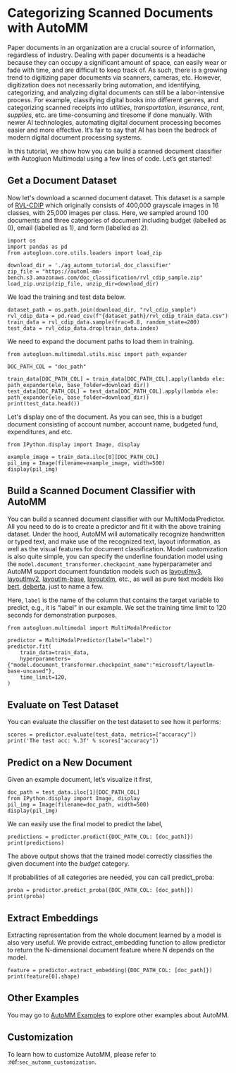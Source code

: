 # Categorizing Scanned Documents with AutoMM

Paper documents in an organization are a crucial source of information, regardless of industry. 
Dealing with paper documents is a headache because they can occupy a significant amount of space, can easily wear or fade with time, and are difficult to keep track of. 
As such, there is a growing trend to digitizing paper documents via scanners, cameras, etc. 
However, digitization does not necessarily bring automation, and identifying, categorizing, and analyzing digital documents can still be a labor-intensive process. 
For example, classifying digital books into different genres, and categorizing scanned receipts into *utilities*, *transportation*, *insurance*, *rent*, *supplies*, etc. are time-consuming and tiresome if done manually. 
With newer AI technologies, automating digital document processing becomes easier and more effective. 
It’s fair to say that AI has been the bedrock of modern digital document processing systems.

In this tutorial, we show how you can build a scanned document classifier with Autogluon Multimodal using a few lines of code. Let’s get started!

## Get a Document Dataset
Now let's download a scanned document dataset. 
This dataset is a sample of [RVL-CDIP](https://huggingface.co/datasets/rvl_cdip) which originally consists of 400,000 grayscale images in 16 classes, with 25,000 images per class. 
Here, we sampled around 100 documents and three categories of document including budget (labelled as 0), email (labelled as 1), and form (labelled as 2).

```{.python .input}
import os
import pandas as pd
from autogluon.core.utils.loaders import load_zip

download_dir = './ag_automm_tutorial_doc_classifier'
zip_file = "https://automl-mm-bench.s3.amazonaws.com/doc_classification/rvl_cdip_sample.zip"
load_zip.unzip(zip_file, unzip_dir=download_dir)
```

We load the training and test data below.

```{.python .input}
dataset_path = os.path.join(download_dir, "rvl_cdip_sample")
rvl_cdip_data = pd.read_csv(f"{dataset_path}/rvl_cdip_train_data.csv")
train_data = rvl_cdip_data.sample(frac=0.8, random_state=200)
test_data = rvl_cdip_data.drop(train_data.index)
```

We need to expand the document paths to load them in training.

```{.python .input}
from autogluon.multimodal.utils.misc import path_expander

DOC_PATH_COL = "doc_path"

train_data[DOC_PATH_COL] = train_data[DOC_PATH_COL].apply(lambda ele: path_expander(ele, base_folder=download_dir))
test_data[DOC_PATH_COL] = test_data[DOC_PATH_COL].apply(lambda ele: path_expander(ele, base_folder=download_dir))
print(test_data.head())
```

Let's display one of the document. 
As you can see, this is a budget document consisting of account number, account name, budgeted fund, expenditures, and etc.

```{.python .input}
from IPython.display import Image, display

example_image = train_data.iloc[0][DOC_PATH_COL]
pil_img = Image(filename=example_image, width=500)
display(pil_img)
```


## Build a Scanned Document Classifier with AutoMM

You can build a scanned document classifier with our MultiModalPredictor. 
All you need to do is to create a predictor and fit it with the above training dataset. 
Under the hood, AutoMM will automatically recognize handwritten or typed text, and make use of the recognized text, layout information, as well as the visual features for document classification. 
Model customization is also quite simple, you can specify the underline foundation model using the `model.document_transformer.checkpoint_name` hyperparameter and AutoMM support document foundation models such as [layoutlmv3](https://huggingface.co/microsoft/layoutlmv3-base), [layoutlmv2](https://huggingface.co/microsoft/layoutlmv2-base-uncased), [layoutlm-base](https://huggingface.co/microsoft/layoutlm-base-uncased), [layoutxlm](https://huggingface.co/docs/transformers/model_doc/layoutxlm), etc., 
as well as pure text models like [bert](https://huggingface.co/bert-base-uncased), [deberta](https://huggingface.co/microsoft/deberta-v3-base), just to name a few.

Here, `label` is the name of the column that contains the target variable to predict, e.g., it is “label” in our example. 
We set the training time limit to 120 seconds for demonstration purposes.

```{.python .input}
from autogluon.multimodal import MultiModalPredictor

predictor = MultiModalPredictor(label="label")
predictor.fit(
    train_data=train_data,
    hyperparameters={"model.document_transformer.checkpoint_name":"microsoft/layoutlm-base-uncased"},
    time_limit=120,
)
```

## Evaluate on Test Dataset

You can evaluate the classifier on the test dataset to see how it performs:

```{.python .input}
scores = predictor.evaluate(test_data, metrics=["accuracy"])
print('The test acc: %.3f' % scores["accuracy"])
```

## Predict on a New Document

Given an example document, let’s visualize it first,
```{.python .input}
doc_path = test_data.iloc[1][DOC_PATH_COL]
from IPython.display import Image, display
pil_img = Image(filename=doc_path, width=500)
display(pil_img)
```

We can easily use the final model to predict the label,
```{.python .input}
predictions = predictor.predict({DOC_PATH_COL: [doc_path]})
print(predictions)
```
The above output shows that the trained model correctly classifies the given document into the *budget* category.

If probabilities of all categories are needed, you can call predict_proba:
```{.python .input}
proba = predictor.predict_proba({DOC_PATH_COL: [doc_path]})
print(proba)
```

## Extract Embeddings

Extracting representation from the whole document learned by a model is also very useful. 
We provide extract_embedding function to allow predictor to return the N-dimensional document feature where N depends on the model.
```{.python .input}
feature = predictor.extract_embedding({DOC_PATH_COL: [doc_path]})
print(feature[0].shape)
```

## Other Examples

You may go to [AutoMM Examples](https://github.com/autogluon/autogluon/tree/master/examples/automm) to explore other examples about AutoMM.

## Customization
To learn how to customize AutoMM, please refer to :ref:`sec_automm_customization`.
